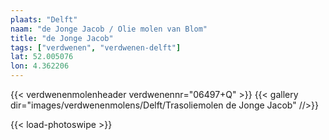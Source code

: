 ```yaml
---
plaats: "Delft"
naam: "de Jonge Jacob / Olie molen van Blom"
title: "de Jonge Jacob"
tags: ["verdwenen", "verdwenen-delft"]
lat: 52.005076 
lon: 4.362206
---
```

{{< verdwenenmolenheader verdwenennr="06497+Q" >}}
{{< gallery dir="images/verdwenenmolens/Delft/Trasoliemolen de Jonge Jacob" //>}}

{{< load-photoswipe >}}